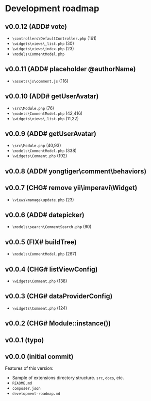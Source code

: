 # Development roadmap

## v0.0.12 (ADD# vote)

* `\controllers\DefaultController.php` (161)
* `\widgets\views\_list.php` (30)
* `\widgets\views\index.php` (23)
* `\models\CommentModel.php`


## v0.0.11 (ADD# placeholder @authorName)

* `\assets\js\comment.js` (116)


## v0.0.10 (ADD# getUserAvatar)

* `\src\Module.php` (76)
* `\models\CommentModel.php` (42,416)
* `\widgets\views\_list.php` (11,22)


## v0.0.9 (ADD# getUserAvatar)

* `\src\Module.php` (40,93)
* `\models\CommentModel.php` (338)
* `\widgets\Comment.php` (192)


## v0.0.8 (ADD# yongtiger\comment\behaviors)


## v0.0.7 (CHG# remove yii\imperavi\Widget)

* `\views\manage\update.php` (23)


## v0.0.6 (ADD# datepicker)

* `\models\search\CommentSearch.php` (60)


## v0.0.5 (FIX# buildTree)

* `\models\CommentModel.php` (267)


## v0.0.4 (CHG# listViewConfig)

* `\widgets\Comment.php` (138)


## v0.0.3 (CHG# dataProviderConfig)

* `\widgets\Comment.php` (124)


## v0.0.2 (CHG# Module::instance())


## v0.0.1 (typo)


## v0.0.0 (initial commit)

Features of this version:

* Sample of extensions directory structure. `src`, `docs`, etc.
* `README.md`
* `composer.json`
* `development-roadmap.md`
